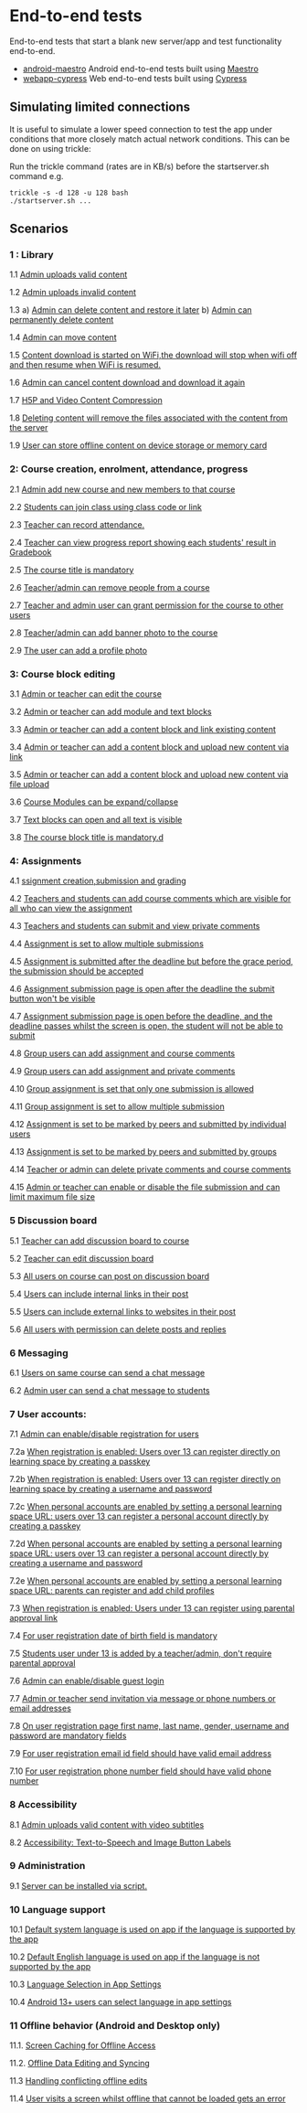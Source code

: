 # End-to-end tests

End-to-end tests that start a blank new server/app and test functionality end-to-end.

* [android-maestro](android-maestro/) Android end-to-end tests built using [Maestro](https://maestro.mobile.dev)
* [webapp-cypress](webapp-cypress/) Web end-to-end tests built using [Cypress](https://www.cypress.io/)


## Simulating limited connections

It is useful to simulate a lower speed connection to test the app under conditions that more closely
match actual network conditions. This can be done on using trickle:

Run the trickle command (rates are in KB/s) before the startserver.sh command e.g.

```
trickle -s -d 128 -u 128 bash
./startserver.sh ...
```

## Scenarios

### 1 : Library

1.1 [Admin uploads valid content](test-descriptions/001_001_admin_can_add_content_test_description.md)

1.2 [Admin uploads invalid content](test-descriptions/001_002_admin_add_invalid_content_gets_error_message_test_description)

1.3 a) [Admin can delete content and restore it later](test-descriptions/001_003_admin_can_delete_and_restore_content_001_test_description.md)
    b) [Admin can permanently delete content](test-descriptions/001_003_admin_can_permenantly_delete_the_content_002_test_description.md)

1.4 [Admin can move content](test-descriptions/001_004_admin_can_move_content_test_description.md)

1.5 [Content download is started on WiFi,the download will stop when wifi off and then resume when WiFi is resumed.](test-descriptions%2F001_005_content_download_will_stop_when_wifi_stop_then_resume_when_WiFi_is_resumed%20_test_description.md)

1.6 [Admin can cancel content download and download it again](test-descriptions/001_006_admin_can_cancel_content_download_test_description.md)

1.7 [H5P and Video Content Compression](test-descriptions/001_007_h5p_and_video_content_compression_test_description.md)

1.8 [Deleting content will remove the files associated with the content from the server](test-descriptions/001_008_deleting_content_will_remove_the_files_associated_with_the_content_from_the_serve%20_test_description.md)

1.9 [User can store offline content on device storage or memory card](test-descriptions/001_009_user_can_store_offline_content_on_device_storage_or_memory_card_test_description.md)

### 2: Course creation, enrolment, attendance, progress

2.1 [Admin add new course and new members to that course](test-descriptions%2F002_001_admin_add_new_course_and_teacher_test_description.md)

2.2 [Students can join class using class code or link](test-descriptions/002_002_student_joining_course_using_code_test_description.md)

2.3 [Teacher can record attendance.](test-descriptions/002_003_teacher_record_attendance_test_description.md)

2.4 [Teacher can view progress report showing each students' result in Gradebook](test-descriptions/002_004_teacher_can_view_progress_report_showing_each_students_result_in_gradebook_test_description.md)

2.5 [The course title is mandatory](test-descriptions/002_005_course_title_is_mandatory_test_description.md)

2.6 [Teacher/admin can remove people from a course](test-descriptions/002_006_teacher_or_admin_can%20remove_people_from_a_course_test_description.md)

2.7 [Teacher and admin user can grant permission for the course to other users](test-descriptions/002_007_admin_grant_permissions_test_description.md)

2.8 [Teacher/admin can add banner photo to the course](test-descriptions/002_008_teacher_or_admin_can_add_banner_photo_to_the_course_test_description.md)

2.9 [The user can add a profile photo](test-descriptions/002_009_people_add_and_remove_profile_pic_test_description.md)

### 3: Course block editing

3.1 [Admin or teacher can edit the course](test-descriptions/003_001_add_or_edit_course_permission_test_description.md)

3.2 [Admin or teacher can add module and text blocks](test-descriptions/003_002_add_module_text_blocks_and_perform_indent_hide_delete_actions_test_description.md)

3.3 [Admin or teacher can add a content block and link existing content](test-descriptions/003_003_add_existing_content_in_library_as_block_test_description.md)

3.4 [Admin or teacher can add a content block and upload new content via link](test-descriptions/003_004_admin_or_teacher_can_add_a_content_block_and_upload_new_content_via_link_test_description.md)

3.5 [Admin or teacher can add a content block and upload new content via file upload](test-descriptions/003_005_add_new_content_block_inside_course_test_description.md)

3.6 [Course Modules can be expand/collapse](test-descriptions/003_006_course_view_and_modules_can_expand_collapse_test_description.md)

3.7 [Text blocks can open and all text is visible](test-descriptions/003_007_all_user_able_to_open_text_block_test_description.md)

3.8 [The course block title is mandatory.d](test-descriptions/003_008_course_blocks_title_field_is_mandatory_test_description.md)

### 4: Assignments

4.1 [ssignment creation,submission and grading](test-descriptions/004_001_assignment_creation_submission_grading_test_description.md)

4.2 [Teachers and students can add course comments which are visible for all who can view the assignment](test-descriptions/004_002_users_add_course_comments_test_description.md)

4.3 [Teachers and students can submit and view private comments](test-descriptions/004_003_user_add_private_comment_test_description.md)

4.4 [Assignment is set to allow multiple submissions](test-descriptions/004_004_multiple_submission_possible_for_student_test_description.md)

4.5 [Assignment is submitted after the deadline but before the grace period, the submission should be accepted](test-descriptions/004_005_assignment_after_deadline_and_before_grace_period_test_description.md)

4.6 [Assignment submission page is open after the deadline the submit button won't be visible](test-descriptions/004_006_assignment_grace_period_finished_test_description.md)

4.7 [Assignment submission page is open before the deadline, and the deadline passes whilst the screen is open, the student will not be able to submit](test-descriptions/004_007_user_enter_assignment_page_before_graceperiod_but_submission_after_grace_Period_test_description.md)

4.8 [Group users can add assignment and course comments](test-descriptions/004_008_group_users_add_assignment_and_course_comments_test_description.md)

4.9 [Group users can add assignment and private comments](test-descriptions/004_009_group_users_add_private_comments_test_description.md)

4.10 [Group assignment is set that only one submission is allowed](test-descriptions/004_010_group_users_single_assignment_submission_allowed_test_description.md)

4.11 [Group assignment is set to allow multiple submission](test-descriptions/004_011_group_users_multiple_assignment_submission_allowed_test_description.md)

4.12 [Assignment is set to be marked by peers and submitted by individual users](test-descriptions/004_012_peer_marking_for_individual_assignment_test_description.md)

4.13 [Assignment is set to be marked by peers and submitted by groups](test-descriptions/004_013_peer_marking_for_group_assignment_test_description.md)

4.14 [Teacher or admin can delete private comments and course comments](test-descriptions/004_014_teacher_or_admin_can_delete_private_comments_and_course_comments_test_description.md)

4.15 [Admin or teacher can enable or disable the file submission and can limit maximum file size](test-descriptions/004_015_teacher_or_admin_enable_or_disable_file_submission_test_description.md)

### 5	Discussion board

5.1 [Teacher can add discussion board to course](test-descriptions/005_001_add_discussionBoard_test_description.md)

5.2 [Teacher can edit discussion board](test-descriptions/005_002_teacher_can_edit_discussion_board_test_description.md)

5.3 [All users on course can post on discussion board](test-descriptions/005_003_users_can_add_post_on_discussion_board_test_description.md)

5.4 [Users can include internal links in their post](test-descriptions%2F005_004_user_add_internal_links_to_post_test_description.md) 

5.5 [Users can include external links to websites in their post](test-descriptions/005_005_users_can_add_external_links_as_post_on_discussion_board_test_description.md)

5.6 [All users with permission can delete posts and replies](test-descriptions/005_006_users_can_delete_post_on_discussion_board_test_description.md)

### 6 Messaging

6.1 [Users on same course can send a chat message](test-descriptions/006_001_users_on_same_course_can_send_a_chat_message_test_description.md)

6.2 [Admin user can send a chat message to students](test-descriptions/006_002_admin_user_can_send_a_chat_message_to_students_test_description.md)
	
### 7	User accounts:

7.1 [Admin can enable/disable registration for users](test-descriptions/007_001_admin_enable_or_disable_user_registration_test_description.md)

7.2a [When registration is enabled: Users over 13 can register directly on learning space by creating a passkey](test-descriptions/007_002a_user_registration_above_age_13_test_description.md)

7.2b [When registration is enabled: Users over 13 can register directly on learning space by creating a username and password](test-descriptions/007_002b_user_registration_above_age_13_test_description.md)

7.2c [When personal accounts are enabled by setting a personal learning space URL: users over 13 can register a personal account directly by creating a passkey](test-descriptions/007_002c_user_registration_above_age_13_test_description.md)

7.2d [When personal accounts are enabled by setting a personal learning space URL: users over 13 can register a personal account directly by creating a username and password](test-descriptions/007_002c_user_registration_above_age_13_test_description.md)

7.2e [When personal accounts are enabled by setting a personal learning space URL: parents can register and add child profiles](test-descriptions/007_002e_user_registration_personalal_account_can_add_child_profiles.md)

7.3 [When registration is enabled: Users under 13 can register using parental approval link](test-descriptions/007_003_users_under_13_can_register_using_parental_approval_link_test_description.md)

7.4 [For user registration date of birth field is mandatory](test-descriptions/007_004_user_registration_dob_field_is_mandatory_test_description.md)

7.5 [Students user under 13 is added by a teacher/admin, don't require parental approval](test-descriptions/007_005_student_registered_by_admin_or_teacher_dont_need_parentConsent_test_description.md)

7.6 [Admin can enable/disable guest login](test-descriptions/007_006_admin_enable_or_disable_guest_login_test_description.md)

7.7 [Admin or teacher send invitation via message or phone numbers or email addresses](test-descriptions/007_007_admin_or_teacher_send_group_invitation_to_join_course_test_description.md)

7.8 [On user registration page first name, last name, gender, username and password are mandatory fields](test-descriptions/007_008_user_registration_mandatory_fields_test_description.md)

7.9 [For user registration email id field should have valid email address](test-descriptions/007_009_user_registration_email_field_verification_test_description.md)

7.10 [For user registration phone number field should have valid phone number](test-descriptions/007_010_user_registration_phone_field_verification_test_description.md)

### 8 Accessibility

8.1 [Admin uploads valid content with video subtitles](test-descriptions/008_001_admin_uploads_valid_content_with_video_subtitles_test_description.md)

8.2 [Accessibility: Text-to-Speech and Image Button Labels](test-descriptions/008_002_accessibility_text-to-Speech_image_button_labels_test_description.md)

### 9 Administration

9.1 [Server can be installed via script.](test-descriptions/009_001_server_can_be_installed_via_script._test_description.md)

### 10 Language support

10.1 [Default system language is used on app if the language is supported by the app](test-descriptions/010_001_default_system_language_if_language_is_supported_by_app_test_description.md)

10.2 [Default English language is used on app if the language is not supported by the app](test-descriptions/010_002_english_language_used_if_system_language_not_supported_by_the_app_test_description.md)

10.3 [Language Selection in App Settings](test-descriptions/010_003_language_selection_in_app_settings_test_description.md)

10.4 [Android 13+ users can select language in app settings](test-descriptions/010_004_android_13%2B_users_can_select_language_in_app_settings_test_description.md)

### 11 Offline behavior (Android and Desktop only)

11.1. [Screen Caching for Offline Access](test-descriptions/011_001_screen_caching_for_offline_access_test_description.md)

11.2. [Offline Data Editing and Syncing](test-descriptions/011_002_Offline_data_editing_and_syncing_test_description.md)

11.3 [Handling conflicting offline edits](test-descriptions/011_003_handling_conflicting_offline_edits_test_description.md)

11.4 [User visits a screen whilst offline that cannot be loaded gets an error](test-descriptions/011_004_user_visits_a_screen_whilst_offline_that_cannot_be_loaded_gets_an_error_test_description.md)
